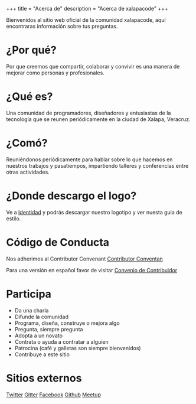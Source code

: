 +++
title = "Acerca de"
description = "Acerca de xalapacode"
+++

Bienvenidos al sitio web oficial de la comunidad xalapacode, aquí encontraras información sobre tus preguntas.


# ¿Por qué?

Por que creemos que compartir, colaborar y convivir es una manera de mejorar como personas y profesionales.

# ¿Qué es?

Una comunidad de programadores, diseñadores y entusiastas de la tecnología que se reunen periódicamente en la ciudad de Xalapa, Veracruz.

# ¿Comó?

Reuniéndonos periódicamente para hablar sobre lo que hacemos en nuestros trabajos y pasatiempos, impartiendo talleres y conferencias entre otras actividades.

# ¿Donde descargo el logo?

Ve a [Identidad](/identidad) y podrás descargar nuestro logotipo y ver nuesta guia de estilo.

# Código de Conducta

Nos adherimos al Contributor Convenant [Contributor Conventan](https://www.contributor-covenant.org)

Para una versión en español favor de visitar [Convenio de Contribuidor](https://xalapacode.com/codigo-conducta)

# Participa

* Da una charla
* Difunde la comunidad
* Programa, diseña, construye o mejora algo
* Pregunta, siempre pregunta
* Adopta a un novato
* Contrata o ayuda a contratar a alguien
* Patrocina (café y galletas son siempre bienvenidos)
* Contribuye a este sitio

# Sitios externos

[Twitter](https://twitter.com/xalapacode)
[Gitter](https://gitter.im/xalapacode/Lobby)
[Facebook](https://facebook.com/xalapacode)
[Github](https://github.com/xalapacode)
[Meetup](https://www.meetup.com/es-ES/xalapacode/)
